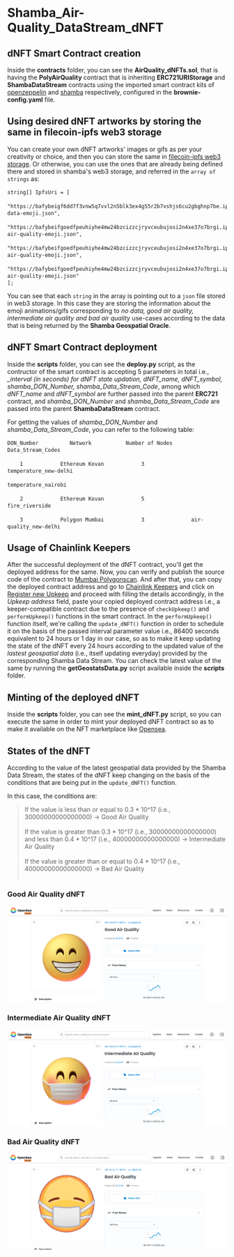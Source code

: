 # Shamba_Air-Quality_DataStream_dNFT


## dNFT Smart Contract creation

Inside the **contracts** folder, you can see the **AirQuality_dNFTs.sol**, that is having the **PolyAirQuality** contract that is inheriting **ERC721URIStorage** and **ShambaDataStream** contracts using the imported smart contract kits of [openzeppelin](https://github.com/OpenZeppelin/openzeppelin-contracts) and [shamba](https://github.com/shambadynamic/Shamba-smartcontractkit) respectively, configured in the **brownie-config.yaml** file.


## Using desired dNFT artworks by storing the same in filecoin-ipfs web3 storage

You can create your own dNFT artworks' images or gifs as per your creativity or choice, and then you can store the same in [filecoin-ipfs web3 storage](https://web3.storage/). Or otherwise, you can use the ones that are already being defined there and stored in shamba's web3 storage, and referred in the `array of strings` as:

```
string[] IpfsUri = [
    "https://bafybeigf6dd7f3vnw5q7vvl2n5blk3ex4g55r2b7vshjs6cu2gbghnp7be.ipfs.dweb.link/no-data-emoji.json",
    "https://bafybeifgoedfpeuhiyhe4mw24bzcizzcjryvceubujosi2n4xe37o7brgi.ipfs.dweb.link/good-air-quality-emoji.json",
    "https://bafybeifgoedfpeuhiyhe4mw24bzcizzcjryvceubujosi2n4xe37o7brgi.ipfs.dweb.link/intermediate-air-quality-emoji.json",
    "https://bafybeifgoedfpeuhiyhe4mw24bzcizzcjryvceubujosi2n4xe37o7brgi.ipfs.dweb.link/bad-air-quality-emoji.json"
];
```

You can see that each `string` in the array is pointing out to a `json` file stored in web3 storage. In this case they are storing the information about the emoji animations/gifs corresponding to *no data, good air quality, intermediate air quality and bad air quality* use-cases according to the data that is being returned by the **Shamba Geospatial Oracle**.


## dNFT Smart Contract deployment

Inside the **scripts** folder, you can see the **deploy.py** script, as the contructor of the smart contract is accepting 5 parameters in total i.e., *_interval (in seconds) for dNFT state updation, dNFT_name, dNFT_symbol, shamba_DON_Number, shamba_Data_Stream_Code*, among which *dNFT_name* and *dNFT_symbol* are further passed into the parent **ERC721** contract, and *shamba_DON_Number* and *shamba_Data_Stream_Code* are passed into the parent **ShambaDataStream** contract.

For getting the values of *shamba_DON_Number* and *shamba_Data_Stream_Code*, you can refer to the following table:

```
DON_Number          Network           Number of Nodes       Data_Stream_Codes

    1            Ethereum Kovan            3               temperature_new-delhi
                                                           temperature_nairobi                  

    2            Ethereum Kovan            5               fire_riverside

    3            Polygon Mumbai            3               air-quality_new-delhi
```


## Usage of Chainlink Keepers

After the successful deployment of the dNFT contract, you'll get the deployed address for the same. Now, you can verify and publish the source code of the contract to [Mumbai Polygonscan](https://mumbai.polygonscan.com/). And after that, you can copy the deployed contract address and go to [Chainlink Keepers](https://keepers.chain.link/) and click on [Register new Upkeep](https://keepers.chain.link/mumbai/new) and proceed with filling the details accordingly, in the *Upkeep address* field, paste your copied deployed contract address i.e., a keeper-compatible contract due to the presence of `checkUpkeep()` and `performUpkeep()` functions in the smart contract. In the `performUpkeep()` function itself, we're calling the `update_dNFT()` function in order to schedule it on the basis of the passed interval parameter value i.e., 86400 seconds equivalent to 24 hours or 1 day in our case, so as to make it keep updating the state of the dNFT every 24 hours according to the updated value of the *lastest geospatial data* (i.e., itself updating everyday) provided by the corresponding Shamba Data Stream. You can check the latest value of the same by running the **getGeostatsData.py** script available inside the **scripts** folder.


## Minting of the deployed dNFT

Inside the **scripts** folder, you can see the **mint_dNFT.py** script, so you can execute the same in order to mint your deployed dNFT contract so as to make it available on the NFT marketplace like [Opensea](https://testnets.opensea.io/).


## States of the dNFT

According to the value of the latest geospatial data provided by the Shamba Data Stream, the states of the dNFT keep changing on the basis of the conditions that are being put in the `update_dNFT()` function.

In this case, the conditions are:

> If the value is less than or equal to 0.3 * 10^17 (i.e., 30000000000000000) ->  Good Air Quality <br /><br />
> If the value is greater than 0.3 * 10^17 (i.e., 30000000000000000) and less than 0.4 * 10^17 (i.e., 40000000000000000) ->  Intermediate Air Quality <br /><br />
> If the value is greater than or equal to 0.4 * 10^17 (i.e., 40000000000000000) ->  Bad Air Quality <br /><br />


### Good Air Quality dNFT

![Good Air Quality dNFT](/assets/images/GoodAirQuality_dNFT.png)


### Intermediate Air Quality dNFT

![Intermediate Air Quality dNFT](/assets/images/IntermediateAirQuality_dNFT.png)


### Bad Air Quality dNFT

![Bad Air Quality dNFT](/assets/images/BadAirQuality_dNFT.png)
